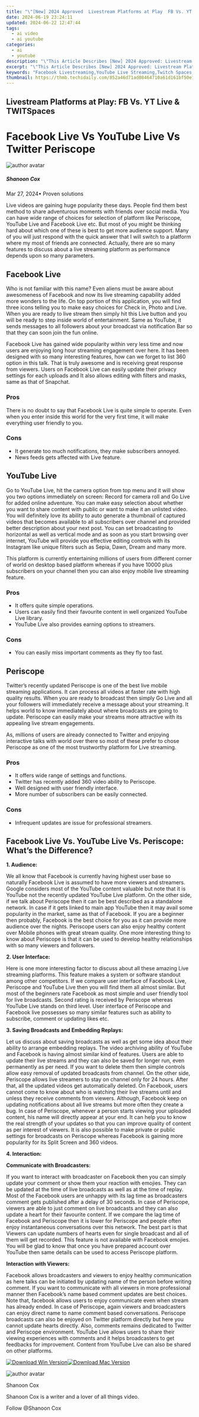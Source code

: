 ```yaml
---
title: "\"[New] 2024 Approved  Livestream Platforms at Play  FB Vs. YT Live & TWITSpaces\""
date: 2024-06-19 23:24:11
updated: 2024-06-22 12:47:44
tags:
  - ai video
  - ai youtube
categories:
  - ai
  - youtube
description: "\"This Article Describes [New] 2024 Approved: Livestream Platforms at Play: FB Vs. YT Live & TWITSpaces\""
excerpt: "\"This Article Describes [New] 2024 Approved: Livestream Platforms at Play: FB Vs. YT Live & TWITSpaces\""
keywords: "Facebook Livestreaming,YouTube Live Streaming,Twitch Spaces,Social Media Broadcasting,Video On Demand Platforms,Digital Content Distribution,Online Stream Services,Facebook Livestreaming,YouTube Live Streaming,Twitch Spaces,Social Media Broadcasting,Video On Demand Platforms,Digital Content Distribution,Online Stream Services"
thumbnail: https://thmb.techidaily.com/852a46d71ad08464710a61d161bf50e16562d6afe64893bd392e2b875addd5c7.jpg
---
```


## Livestream Platforms at Play: FB Vs. YT Live & TWITSpaces

# Facebook Live Vs YouTube Live Vs Twitter Periscope

![author avatar](https://images.wondershare.com/filmora/article-images/shannon-cox.jpg)

##### Shanoon Cox

 Mar 27, 2024• Proven solutions

 Live videos are gaining huge popularity these days. People find them best method to share adventurous moments with friends over social media. You can have wide range of choices for selection of platform like Periscope, YouTube Live and Facebook Live etc. But most of you might be thinking hard about which one of these is best to get more audience support. Many of you will just respond with the quick answer that I will switch to a platform where my most of friends are connected. Actually, there are so many features to discuss about a live streaming platform as performance depends upon so many parameters.

## Facebook Live

 Who is not familiar with this name? Even aliens must be aware about awesomeness of Facebook and now its live streaming capability added more wonders to the life. On top portion of this application, you will find three icons telling you to make easy choices for Check in, Photo and Live. When you are ready to live stream then simply hit this Live button and you will be ready to step inside world of entertainment. Same as YouTube, it sends messages to all followers about your broadcast via notification Bar so that they can soon join the fun online.

 Facebook Live has gained wide popularity within very less time and now users are enjoying long hour streaming engagement over here. It has been designed with so many interesting features, how can we forget to list 360 option in this talk. That is truly awesome and is receiving great response from viewers. Users on Facebook Live can easily update their privacy settings for each uploads and It also allows editing with filters and masks, same as that of Snapchat.

### Pros

 There is no doubt to say that Facebook Live is quite simple to operate. Even when you enter inside this world for the very first time, it will make everything user friendly to you.

### Cons

* It generate too much notifications, they make subscribers annoyed.
* News feeds gets affected with Live feature.
  
## YouTube Live

 Go to YouTube Live, hit the camera option from top menu and it will show you two options immediately on screen: Record for camera roll and Go Live for added online adventure. You can make easy selection about whether you want to share content with public or want to make it an unlisted video. You will definitely love its ability to auto generate a thumbnail of captured videos that becomes available to all subscribers over channel and provided better description about your next post. You can set broadcasting to horizontal as well as vertical mode and as soon as you start browsing over internet, YouTube will provide you effective editing controls with its Instagram like unique filters such as Sepia, Dawn, Dream and many more.

 This platform is currently entertaining millions of users from different corner of world on desktop based platform whereas if you have 10000 plus subscribers on your channel then you can also enjoy mobile live streaming feature.

### Pros

* It offers quite simple operations.
* Users can easily find their favourite content in well organized YouTube Live library.
* YouTube Live also provides earning options to streamers.

### Cons

* You can easily miss important comments as they fly too fast.
  
## Periscope

 Twitter’s recently updated Periscope is one of the best live mobile streaming applications. It can process all videos at faster rate with high quality results. When you are ready to broadcast then simply Go Live and all your followers will immediately receive a message about your streaming. It helps world to know immediately about where broadcasts are going to update. Periscope can easily make your streams more attractive with its appealing live stream engagements.

 As, millions of users are already connected to Twitter and enjoying interactive talks with world over there so most of these prefer to chose Periscope as one of the most trustworthy platform for Live streaming.

### Pros

* It offers wide range of settings and functions.
* Twitter has recently added 360 video ability to Periscope.
* Well designed with user friendly interface.
* More number of subscribers can be easily connected.

### Cons

* Infrequent updates are issue for professional streamers.
  
## Facebook Live Vs. YouTube Live Vs. Periscope: What’s the Difference?

**1. Audience:**

 We all know that Facebook is currently having highest user base so naturally Facebook Live is assumed to have more viewers and streamers. Google considers most of the YouTube content valuable but note that it is YouTube not the recently updated YouTube Live platform. On the other side, if we talk about Periscope then it can be best described as a standalone network. In case if it gets linked to main app YouTube then it may avail some popularity in the market, same as that of Facebook. If you are a beginner then probably, Facebook is the best choice for you as it can provide more audience over the nights. Periscope users can also enjoy healthy content over Mobile phones with great stream quality. One more interesting thing to know about Periscope is that it can be used to develop healthy relationships with so many viewers and followers.

**2. User Interface:**

 Here is one more interesting factor to discuss about all these amazing Live streaming platforms. This feature makes a system or software standout among other competitors. If we compare user interface of Facebook Live, Periscope and YouTube Live then you will find them all almost similar. But most of the beginners rate Facebook as most simple and user friendly tool for live broadcasts. Second rating is received by Periscope whereas YouTube Live stands on third level. User interface of Periscope and Facebook live possesses so many similar features such as ability to subscribe, comment or updating likes etc.

**3. Saving Broadcasts and Embedding Replays:**

 Let us discuss about saving broadcasts as well as get some idea about their ability to arrange embedding replays. The video archiving ability of YouTube and Facebook is having almost similar kind of features. Users are able to update their live streams and they can also be saved for longer run, even permanently as per need. If you want to delete them then simple controls allow easy removal of updated broadcasts from channel. On the other side, Periscope allows live streamers to stay on channel only for 24 hours. After that, all the updated videos get automatically deleted. On Facebook, users cannot come to know about who is watching their live streams until and unless they receive comments from viewers. Although, Facebook keep on updating notifications about all live streams but more often they create a bug. In case of Periscope, whenever a person starts viewing your uploaded content, his name will directly appear at your end. It can help you to know the real strength of your updates so that you can improve quality of content as per interest of viewers. It is also possible to make private or public settings for broadcasts on Periscope whereas Facebook is gaining more popularity for its Split Screen and 360 videos.

**4. Interaction:**

**Communicate with Broadcasters:**

 If you want to interact with broadcaster on Facebook then you can simply update your comment or show them your reaction with emojies. They can be updated at the time of live broadcasts as well as at the time of replay. Most of the Facebook users are unhappy with its lag time as broadcasters comment gets published after a delay of 30 seconds. In case of Periscope, viewers are able to just comment on live broadcasts and they can also update a heart for their favourite content. If we compare the lag time of Facebook and Periscope then it is lower for Periscope and people often enjoy instantaneous conversations over this network. The best part is that Viewers can update numbers of hearts even for single broadcast and all of them will get recorded. This feature is not available with Facebook emojies. You will be glad to know that once you have prepared account over YouTube then same details can be used to access Periscope platform.

**Interaction with Viewers:**

 Facebook allows broadcasters and viewers to enjoy healthy communication as here talks can be initiated by updating name of the person before writing comment. If you want to communicate with all viewers in more professional manner then Facebook’s name based comment updates are best choices. Note that, facebook allows users to enjoy communicate even when stream has already ended. In case of Periscope, again viewers and broadcasters can enjoy direct name to name comment based conversations. Periscope broadcasts can also be enjoyed on Twitter platform directly but here you cannot update hearts directly. Also, comments remains dedicated to Twitter and Periscope environment. YouTube Live allows users to share their viewing experiences with comments and it helps broadcasters to get feedbacks for improvement. Content from YouTube Live can also be shared on other platforms.

[![Download Win Version](https://images.wondershare.com/filmora/guide/download-btn-win.jpg)](https://tools.techidaily.com/wondershare/filmora/download/)[![Download Mac Version](https://images.wondershare.com/filmora/guide/download-btn-mac.jpg)](https://tools.techidaily.com/wondershare/filmora/download/)

![author avatar](https://images.wondershare.com/filmora/article-images/shannon-cox.jpg)

Shanoon Cox

Shanoon Cox is a writer and a lover of all things video.

Follow @Shanoon Cox


<ins class="adsbygoogle"
     style="display:block"
     data-ad-format="autorelaxed"
     data-ad-client="ca-pub-7571918770474297"
     data-ad-slot="1223367746"></ins>



<ins class="adsbygoogle"
     style="display:block"
     data-ad-client="ca-pub-7571918770474297"
     data-ad-slot="8358498916"
     data-ad-format="auto"
     data-full-width-responsive="true"></ins>
